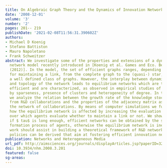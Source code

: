 ```yaml
---
title: On Algebraic Graph Theory and the Dynamics of Innovation Networks
date: '2008-12-01'
volume: '3'
number: '2'
pages: 201-- 219
publishDate: '2021-02-08T11:56:31.390602Z'
authors:
- Michael D Koenig
- Stefano Battiston
- Mauro Napoletano
- Frank Schweitzer
abstract: We investigate some of the properties and extensions of a dynamic innovation
  network model recently introduced in [Koenig et al. Games and Eco. Beh. 75-2 p694-p713
  (2012)]. In the model, the set of efficient graphs ranges, depending on the cost
  for maintaining a link, from the complete graph to the (quasi-) star, varying within
  a well defined class of graphs. However, the interplay between dynamics on the nodes
  and topology of the network leads to equilibrium networks which are typically not
  efficient and are characterized, as observed in empirical studies of R&D networks,
  by sparseness, presence of clusters and heterogeneity of degree. In this paper,
  we analyze the relation between the growth rate of the knowledge stock of the agents
  from R&D collaborations and the properties of the adjacency matrix associated with
  the network of collaborations. By means of computer simulations we further investigate
  how the equilibrium network is affected by increasing the evaluation time $ tau$
  over which agents evaluate whether to maintain a link or not. We show that only
  if $ tau$ is long enough, efficient networks can be obtained by the selfish link
  formation process of agents, otherwise the equilibrium network is inefficient. This
  work should assist in building a theoretical framework of R&D networks from which
  policies can be derived that aim at fostering efficient innovation networks.
publication: Networks and Heterogeneous Media
url_pdf: http://aimsciences.org/journals/displayArticles.jsp?paperID=3274
doi: 10.3934/nhm.2008.3.201
featured: false
sg-areas:
---
```

